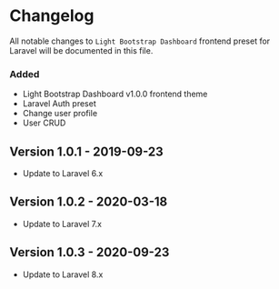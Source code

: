 # Changelog

All notable changes to `Light Bootstrap Dashboard` frontend preset for Laravel will be documented in this file.

### Added
- Light Bootstrap Dashboard v1.0.0 frontend theme
- Laravel Auth preset
- Change user profile
- User CRUD

## Version 1.0.1 - 2019-09-23

- Update to Laravel 6.x

## Version 1.0.2 - 2020-03-18

- Update to Laravel 7.x

## Version 1.0.3 - 2020-09-23

- Update to Laravel 8.x
